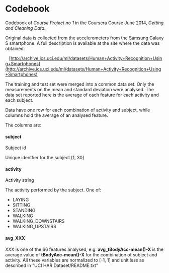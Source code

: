 Codebook
========================================================
Codebook of *Course Project no 1* in the Coursera Course June 2014, *Getting and Cleaning Data*.

Original data is collected from the accelerometers from the Samsung Galaxy S smartphone. A full description is available at the site where the data was obtained: 

&nbsp;&nbsp;&nbsp;[http://archive.ics.uci.edu/ml/datasets/Human+Activity+Recognition+Using+Smartphones](http://archive.ics.uci.edu/ml/datasets/Human+Activity+Recognition+Using+Smartphones) 

The training and test set were merged into a common data set. Only the measurements on the mean and standard deviation were analysed. The data set reported here is the average of each feature for each activity and each subject.

Data have one row for each combination of activity and subject, while columns hold the average of an analysed feature. 

The columns are:

#### subject

  Subject id
  
  Unique identfier for the subject [1, 30]
    
#### activity  
Activity string

The activity performed by the subject. One of:

* LAYING
* SITTING           
* STANDING
* WALKING          
* WALKING_DOWNSTAIRS
* WALKING_UPSTAIRS
      
#### avg_XXX
XXX is one of the 66 features analysed, e.g. **avg_tBodyAcc-mean()-X** is the average value of **tBodyAcc-mean()-X** for the combination of subject and activity. All these variables are normalized to [-1, 1] and unit less as described in "UCI HAR Dataset/README.txt"
